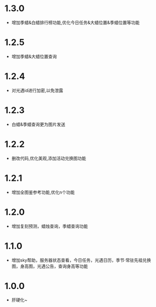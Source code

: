 # 1.3.0
* 增加季蜡&白蜡排行榜功能,优化今日任务&大蜡位置&季蜡位置等功能

# 1.2.5
* 增加季蜡&大蜡位置查询

# 1.2.4
* 对光遇id进行加密,以免泄露

# 1.2.3
* 白蜡&季蜡查询更为图片发送

# 1.2.2
* 删改代码,优化美观,添加活动兑换图功能

# 1.2.1
* 增加全图鉴参考功能,优化n个功能

# 1.2.0
* 增加复刻预测，蜡烛查询，季蜡查询功能

# 1.1.0
* 增加sky帮助，服务器状态查看，今日任务，光遇日历，季节·常驻先祖兑换图，身高图，光遇公告，查询身高等功能

# 1.0.0
* 肝硬化~
